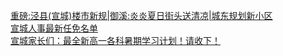   
[重磅:泾县(宣城)楼市新规|御溪:炎炎夏日街头送清凉|城东规划新小区](http://www.dianyue.me/archives/225/srg10kupd30lezk8/)  
[宣城人事最新任免名单](http://www.dianyue.me/archives/642/jsl20onij6tk1k0e/)  
[宣城家长们：最全新高一各科暑期学习计划！请收下！](http://www.dianyue.me/archives/262/04pjrns156okvt9h/)
